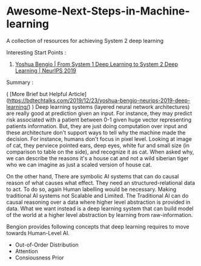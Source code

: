 # Awesome-Next-Steps-in-Machine-learning
A collection of resources for achieving System 2 deep learning



Interesting Start Points : 
1. [Yoshua Bengio | From System 1 Deep Learning to System 2 Deep Learning | NeurIPS 2019](https://link-url-here.org)

Summary :

( [More Brief but Helpful Article] (https://bdtechtalks.com/2019/12/23/yoshua-bengio-neurips-2019-deep-learning/)  )
Deep learning systems (layered neural network architectures) are really good at prediction given an input. For instance, they may predict risk associated with a patient between 0-1 given huge vector representing patients information. But, they are just doing computation over input and these architecture don't support ways to tell why the machine made the decision. For instance, humans don't focus in pixel level. Looking at image of cat, they perviece pointed ears, deep eyes, white fur and small size (in comparison to table on the side), and recognize it as cat. When asked why, we can describe the reasons it's a house cat and not a wild siberian tiger who we can imagine as just a scaled version of house cat.

On the other hand, There are symbolic AI systems that can do causal reason of what causes what effect. They need an structured-relational data to act. To do so, again Human labelling would be necessary. Making traditional AI systems not Scalable and Limited. 
The Traditional AI can do causal reasoning over a data where higher level abstraction is provided in data. What we want instead is a deep learning system that can build model of the world at a higher level abstraction by learning from raw-information. 


Bengion provides following concepts that deep learning requires to move towards Human-Level AI. 
- Out-of-Order Distribution
- Attention
- Consiousness Prior


